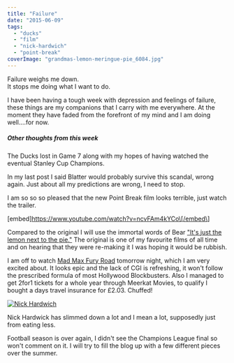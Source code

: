 ```yaml
---
title: "Failure"
date: "2015-06-09"
tags: 
  - "ducks"
  - "film"
  - "nick-hardwich"
  - "point-break"
coverImage: "grandmas-lemon-meringue-pie_6084.jpg"
---
```


Failure weighs me down.  
It stops me doing what I want to do.

I have been having a tough week with depression and feelings of failure, these things are my companions that I carry with me everywhere. At the moment they have faded from the forefront of my mind and I am doing well....for now.

##### Other thoughts from this week

The Ducks lost in Game 7 along with my hopes of having watched the eventual Stanley Cup Champions.

In my last post I said Blatter would probably survive this scandal, wrong again. Just about all my predictions are wrong, I need to stop.

I am so so so pleased that the new Point Break film looks terrible, just watch the trailer.

\[embed\]https://www.youtube.com/watch?v=ncvFAm4kYCo\[/embed\]

Compared to the original I will use the immortal words of Bear ["It's just the lemon next to the pie."](https://www.youtube.com/watch?v=FFvY_meM_n8) The original is one of my favourite films of all time and on hearing that they were re-making it I was hoping it would be rubbish.

I am off to watch [Mad Max Fury Road](https://www.youtube.com/watch?v=hEJnMQG9ev8) tomorrow night, which I am very excited about. It looks epic and the lack of CGI is refreshing, it won't follow the prescribed formula of most Hollywood Blockbusters. Also I managed to get 2for1 tickets for a whole year through Meerkat Movies, to qualify I bought a days travel insurance for £2.03. Chuffed!

[![Nick Hardwich](images/nick-hardwick-1024x681.jpg)](http://thecroggy.com/wp-content/uploads/2015/06/nick-hardwick.jpg)

Nick Hardwick has slimmed down a lot and I mean a lot, supposedly just from eating less.

Football season is over again, I didn't see the Champions League final so won't comment on it. I will try to fill the blog up with a few different pieces over the summer.
